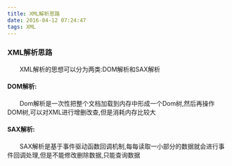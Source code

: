 ```yaml
---
title: XML解析思路
date: 2016-04-12 07:24:47
tags: XML
---
```

### XML解析思路
&emsp;&emsp;XML解析的思想可以分为两类:DOM解析和SAX解析
          
#### DOM解析:
&emsp;&emsp;Dom解析是一次性把整个文档加载到内存中形成一个Dom树,然后再操作DOM树,可以对XML进行增删改查,但是消耗内存比较大

#### SAX解析:
&emsp;&emsp;SAX解析是基于事件驱动函数回调机制,每每读取一小部分的数据就会进行事件回调处理,但是不能修改删除数据,只能查询数据